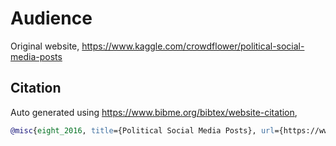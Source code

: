 # Audience

Original website, https://www.kaggle.com/crowdflower/political-social-media-posts

## Citation

Auto generated using https://www.bibme.org/bibtex/website-citation,

```bibtex
@misc{eight_2016, title={Political Social Media Posts}, url={https://www.kaggle.com/crowdflower/political-social-media-posts}, journal={Kaggle}, author={Eight, Figure}, year={2016}, month={Nov}}
```